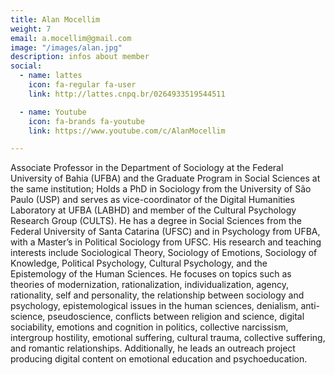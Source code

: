 ```yaml
---
title: Alan Mocellim
weight: 7
email: a.mocellim@gmail.com 
image: "/images/alan.jpg"
description: infos about member
social:
  - name: lattes
    icon: fa-regular fa-user
    link: http://lattes.cnpq.br/0264933519544511

  - name: Youtube
    icon: fa-brands fa-youtube
    link: https://www.youtube.com/c/AlanMocellim

---
```


Associate Professor in the Department of Sociology at the Federal University of Bahia (UFBA) and the Graduate Program in Social Sciences at the same institution; Holds a PhD in Sociology from the University of São Paulo (USP) and serves as vice-coordinator of the Digital Humanities Laboratory at UFBA (LABHD) and member of the Cultural Psychology Research Group (CULTS). He has a degree in Social Sciences from the Federal University of Santa Catarina (UFSC) and in Psychology from UFBA, with a Master’s in Political Sociology from UFSC. His research and teaching interests include Sociological Theory, Sociology of Emotions, Sociology of Knowledge, Political Psychology, Cultural Psychology, and the Epistemology of the Human Sciences. He focuses on topics such as theories of modernization, rationalization, individualization, agency, rationality, self and personality, the relationship between sociology and psychology, epistemological issues in the human sciences, denialism, anti-science, pseudoscience, conflicts between religion and science, digital sociability, emotions and cognition in politics, collective narcissism, intergroup hostility, emotional suffering, cultural trauma, collective suffering, and romantic relationships. Additionally, he leads an outreach project producing digital content on emotional education and psychoeducation.
